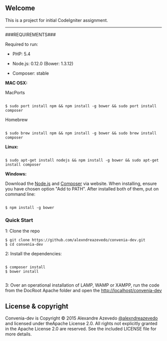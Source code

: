 ## Welcome

This is a project for initial CodeIgniter assignment.

---

###REQUIREMENTS###

Required to run:

- PHP: 5.4

- Node.js: 0.12.0 (Bower: 1.3.12)

- Composer: stable


**MAC OSX:**
  
MacPorts
```

$ sudo port install npm && npm install -g bower && sudo port install composer
```
  
Homebrew
```

$ sudo brew install npm && npm install -g bower && sudo brew install composer
```

**Linux:**
```

$ sudo apt-get install nodejs && npm install -g bower && sudo apt-get install composer
```

**Windows:**

Download the [Node.js](https://nodejs.org/download/) and [Composer](https://getcomposer.org/download/) via website.
When installing, ensure you have chosen option "Add to PATH". After installed both of them, put on command line:
```

$ npm install -g bower
```


### Quick Start

1: Clone the repo

  ```
  $ git clone https://github.com/alexndreazevedo/convenia-dev.git
  $ cd convenia-dev
  ```

2: Install the dependencies:

```

$ composer install
$ bower install
  
```


3: Over an operational installation of LAMP, WAMP or XAMPP, run the code from the DocRoot Apache folder and open the [http://localhost/convenia-dev](http://localhost/convenia-dev)


License & copyright
-------------------

Convenia-dev is Copyright &copy; 2015 Alexandre Azevedo [@alexndreazevedo](https://github.com/alexndreazevedo) and licensed under theApache License 2.0. All rights not explicitly granted in the Apache License 2.0 are reserved. See the included LICENSE file for more details.